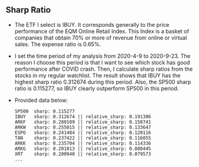 ## Sharp Ratio
- The ETF I select is IBUY. It corresponds generally to the price performance of the EQM Online Retail Index. This Index is a basket of companies that obtain 70% or more of revenue from online or virtual sales. The expense ratio is 0.65%.

- I set the time period of my analysis from 2020-4-9 to 2020-9-23. The reason I choose this period is that I want to see which stock has good performance after COVID crash. Then, I calculate sharp ratios from the stocks in my regular watchlist. The result shows that IBUY has the highest sharp ratio 0.312674 during this period. Also, the SP500 sharp ratio is 0.115277, so IBUY clearly outperform SP500 in this period.

- Provided data below:
    ```
    SP500  sharp: 0.115277
    IBUY   sharp: 0.312674 || relative_sharp: 0.191306
    ARKF   sharp: 0.280109 || relative_sharp: 0.158741
    ARKW   sharp: 0.255015 || relative_sharp: 0.133647
    ESPO   sharp: 0.241484 || relative_sharp: 0.120116
    TAN    sharp: 0.237422 || relative_sharp: 0.116055
    ARKK   sharp: 0.235704 || relative_sharp: 0.114336
    ARKG   sharp: 0.201813 || relative_sharp: 0.080445
    XRT    sharp: 0.200940 || relative_sharp: 0.079573
    ...
    ```